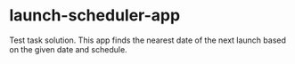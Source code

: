 # launch-scheduler-app
Test task solution. This app finds the nearest date of the next launch based on the given date and schedule.
